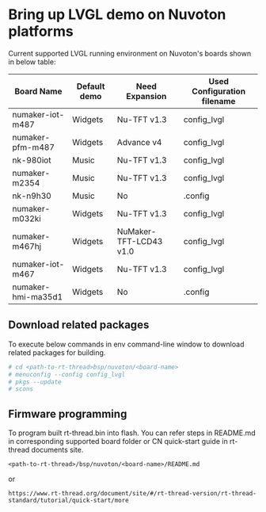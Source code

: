 # Bring up LVGL demo on Nuvoton platforms

Current supported LVGL running environment on Nuvoton's boards shown in below table:

| **Board Name** | **Default demo** | **Need Expansion** | **Used Configuration filename** |
| -------------- | ------------------------------- | ---------------- | ----------- |
| numaker-iot-m487 | Widgets | Nu-TFT v1.3 | config_lvgl |
| numaker-pfm-m487 | Widgets | Advance v4 | config_lvgl |
| nk-980iot | Music | Nu-TFT v1.3 | config_lvgl |
| numaker-m2354 | Music | Nu-TFT v1.3 | config_lvgl |
| nk-n9h30 | Music | No | .config |
| numaker-m032ki | Widgets | Nu-TFT v1.3 | config_lvgl |
| numaker-m467hj | Widgets | NuMaker-TFT-LCD43 v1.0 | config_lvgl |
| numaker-iot-m467 | Widgets | Nu-TFT v1.3 | config_lvgl |
| numaker-hmi-ma35d1 | Widgets | No | .config |

## Download related packages

To execute below commands in env command-line window to download related packages for building.

```bash
# cd <path-to-rt-thread>bsp/nuvoton/<board-name>
# menuconfig --config config_lvgl
# pkgs --update
# scons
```

## Firmware programming

To program built rt-thread.bin into flash. You can refer steps in README.md in corresponding supported board folder or CN quick-start guide in rt-thread documents site.

```
<path-to-rt-thread>/bsp/nuvoton/<board-name>/README.md
```

   or

```
https://www.rt-thread.org/document/site/#/rt-thread-version/rt-thread-standard/tutorial/quick-start/more
```
